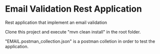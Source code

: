 # Email Validation Rest Application 

Rest application that implement an email validation

Clone this project and execute "mvn clean install" in the root folder.

"EMAIL.postman_collection.json" is a postman colletion in order to test the application.
